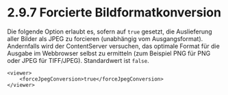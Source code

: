 # 2.9.7 Forcierte Bildformatkonversion

Die folgende Option erlaubt es, sofern auf `true` gesetzt, die Auslieferung aller Bilder als JPEG zu forcieren \(unabhängig vom Ausgangsformat\). Andernfalls wird der ContentServer versuchen, das optimale Format für die Ausgabe im Webbrowser selbst zu ermitteln \(zum Beispiel PNG für PNG oder JPEG für TIFF/JPEG\). Standardwert ist `false`.

```markup
<viewer>
    <forceJpegConversion>true</forceJpegConversion>
</viewer>
```

